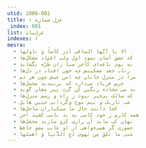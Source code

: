 ```yaml
---
utid: 1000-001
title: غزل شماره ۱
_index: 001
list: غزلیات
indexes: ا
mesra:
  - اَلا یا اَیُّها الساقی اَدِر کأساً وَ ناولها
  - که عشق آسان نمود اول ولی افتاد مشکل‌ها
  - به بوی نافه‌ای کآخر صبا زان طُرّه بگشاید
  - زتاب جعد مشکینش چه خون افتاد در دل‌ها
  - مرا در منزل جانان چه امن عیش چون هر دم
  - جرس فریاد می‌دارد که بربندید محمل‌ها
  - به می سجاده رنگین کن گرت پیر مغان گوید
  - که سالک بی‌خبر نبود ز راه و رسم منزل‌ها
  - شب تاریک و بیم موج وگردابی چنین هایل
  - کجا دانند حال ما سبکباران ساحل‌ها
  - همه کارم ز خود کامی به بد نامی کشید آخر
  - نهان کی ماند آن رازی کزو سازند محفل‌ها
  - حضوری گر همی‌خواهی از او غایب مشو حافظ
  - مَتی ما تَلقَ مِن تَهوی دَعِ الدُّنیا وَ اهملها
---
```

